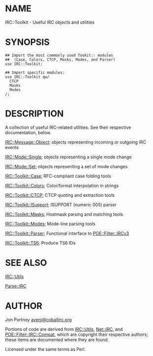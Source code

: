 # NAME

IRC::Toolkit - Useful IRC objects and utilities

# SYNOPSIS

    ## Import the most commonly used Tookit:: modules
    ##  (Case, Colors, CTCP, Masks, Modes, and Parser)
    use IRC::Toolkit;

    ## Import specific modules:
    use IRC::Toolkit qw/
      CTCP
      Masks
      Modes
    /;

# DESCRIPTION

A collection of useful IRC-related utilities. See their respective
documentation, below.

[IRC::Message::Object](http://search.cpan.org/perldoc?IRC::Message::Object); objects representing incoming or outgoing IRC events

[IRC::Mode::Single](http://search.cpan.org/perldoc?IRC::Mode::Single); objects representing a single mode change

[IRC::Mode::Set](http://search.cpan.org/perldoc?IRC::Mode::Set); objects representing a set of mode changes

[IRC::Toolkit::Case](http://search.cpan.org/perldoc?IRC::Toolkit::Case); RFC-compliant case folding tools

[IRC::Toolkit::Colors](http://search.cpan.org/perldoc?IRC::Toolkit::Colors); Color/format interpolation in strings

[IRC::Toolkit::CTCP](http://search.cpan.org/perldoc?IRC::Toolkit::CTCP); CTCP quoting and extraction tools

[IRC::Toolkit::ISupport](http://search.cpan.org/perldoc?IRC::Toolkit::ISupport); ISUPPORT (numeric 005) parser

[IRC::Toolkit::Masks](http://search.cpan.org/perldoc?IRC::Toolkit::Masks); Hostmask parsing and matching tools

[IRC::Toolkit::Modes](http://search.cpan.org/perldoc?IRC::Toolkit::Modes); Mode-line parsing tools

[IRC::Toolkit::Parser](http://search.cpan.org/perldoc?IRC::Toolkit::Parser); Functional interface to [POE::Filter::IRCv3](http://search.cpan.org/perldoc?POE::Filter::IRCv3)

[IRC::Toolkit::TS6](http://search.cpan.org/perldoc?IRC::Toolkit::TS6); Produce TS6 IDs

# SEE ALSO

[IRC::Utils](http://search.cpan.org/perldoc?IRC::Utils)

[Parse::IRC](http://search.cpan.org/perldoc?Parse::IRC)

# AUTHOR

Jon Portnoy <avenj@cobaltirc.org>

Portions of code are derived from [IRC::Utils](http://search.cpan.org/perldoc?IRC::Utils), [Net::IRC](http://search.cpan.org/perldoc?Net::IRC), and
[POE::Filter::IRC::Compat](http://search.cpan.org/perldoc?POE::Filter::IRC::Compat), which are copyright their respective authors;
these items are documented where they are found.

Licensed under the same terms as Perl.
